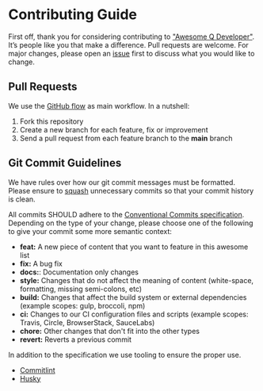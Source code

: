 # Contributing Guide

First off, thank you for considering contributing to ["Awesome Q Developer"](https://github.com/cremich/awesome-q-developer). It’s people like you that make a difference. Pull requests are welcome. For major changes, please open an [issue](https://github.com/cremich/awesome-codewhisperer/issues) first to discuss what you would like to change.

## Pull Requests

We use the [GitHub flow](https://guides.github.com/introduction/flow/) as main workflow. In a nutshell:

1. Fork this repository
2. Create a new branch for each feature, fix or improvement
3. Send a pull request from each feature branch to the **main** branch

## Git Commit Guidelines

We have rules over how our git commit messages must be formatted. Please ensure to
[squash](https://help.github.com/articles/about-git-rebase/#commands-available-while-rebasing) unnecessary commits so that your commit history is clean.

All commits SHOULD adhere to the [Conventional Commits specification](https://conventionalcommits.org/). Depending on the type of your change, please choose one of the following to give your commit some more semantic context:

- **feat:** A new piece of content that you want to feature in this awesome list
- **fix:** A bug fix
- **docs:**: Documentation only changes
- **style:** Changes that do not affect the meaning of content (white-space, formatting, missing semi-colons, etc)
- **build:** Changes that affect the build system or external dependencies (example scopes: gulp, broccoli, npm)
- **ci:** Changes to our CI configuration files and scripts (example scopes: Travis, Circle, BrowserStack, SauceLabs)
- **chore:** Other changes that don't fit into the other types
- **revert:** Reverts a previous commit

In addition to the specification we use tooling to ensure the proper use.

- [Commitlint](https://commitlint.js.org)
- [Husky](https://typicode.github.io/husky)
